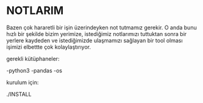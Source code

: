# NOTLARIM

Bazen çok hararetli bir işin üzerindeyken not tutmamız gerekir. O anda bunu hızlı bir şekilde bizim yerimize, istediğimiz notlarımızı tuttuktan sonra bir yerlere kaydeden ve istediğimizde ulaşmamızı sağlayan bir tool olması işimizi elbettte çok kolaylaştırıyor.

gerekli kütüphaneler:

-python3
  -pandas
  -os

kurulum için:

./INSTALL

